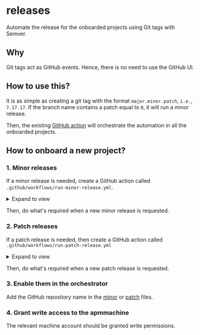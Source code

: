 # releases

Automate the release for the onboarded projects using Git tags with Semver.

## Why

Git tags act as GitHub events. Hence, there is no need to use the GitHub UI.

## How to use this?

It is as simple as creating a git tag with the format `major.minor.patch`, `i.e.`, `7.17.17`.
If the branch name contains a patch equal to `0`, it will run a minor release.

Then, the existing [GitHub action](https://github.com/elastic-release-automation/releases/actions/workflows/run-release.yml) will orchestrate the automation in all the onboarded projects.

## How to onboard a new project?

### 1. Minor releases

If a minor release is needed, create a GitHub action called `.github/workflows/run-minor-release.yml`.

<details><summary>Expand to view</summary>
<p>

```yaml
---
name: run-minor-release

on:
  workflow_dispatch:
    inputs:
      version:
        description: 'The version (semver format: major.minor.patch)'
        required: true
        type: string

permissions:
  contents: read

# Avoid concurrency so we can watch the releases correctly
concurrency:
  group: ${{ github.workflow }}

jobs:
  run-minor:
    runs-on: ubuntu-latest
    steps:
      - uses: actions/checkout@v4
      - run: echo 'add your code'
```
</p>
</details>

Then, do what's required when a new minor release is requested.

### 2. Patch releases

If a patch release is needed, then create a GitHub action called `.github/workflows/run-patch-release.yml`


<details><summary>Expand to view</summary>
<p>

```yaml
---
name: run-patch-release

on:
  workflow_dispatch:
    inputs:
      version:
        description: 'The version (semver format: major.minor.patch)'
        required: true
        type: string

permissions:
  contents: read

# Avoid concurrency so we can watch the releases correctly
concurrency:
  group: ${{ github.workflow }}

jobs:
  run-patch:
    runs-on: ubuntu-latest
    steps:
      - uses: actions/checkout@v4

      - run: echo 'add your code'
```
</p>
</details>

Then, do what's required when a new patch release is requested.

### 3. Enable them in the orchestrator

Add the GitHub repository name in the [minor](./minor) or [patch](./patch) files.

### 4. Grant write access to the apmmachine

The relevant machine account should be granted write permissions.
